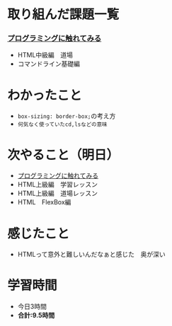 # 取り組んだ課題一覧
### [プログラミングに触れてみる](https://github.com/happiness-chain/practice/blob/main/002_step/001_progate.md#%E3%83%97%E3%83%AD%E3%82%B0%E3%83%A9%E3%83%9F%E3%83%B3%E3%82%B0%E3%81%AB%E8%A7%A6%E3%82%8C%E3%81%A6%E3%81%BF%E3%82%8B)
- HTML中級編　道場
- コマンドライン基礎編
# わかったこと
- `box-sizing: border-box;`の考え方
- `何気なく使っていたcd,lsなどの意味`
# 次やること（明日）
- [プログラミングに触れてみる](https://github.com/happiness-chain/practice/blob/main/002_step/001_progate.md#%E3%83%97%E3%83%AD%E3%82%B0%E3%83%A9%E3%83%9F%E3%83%B3%E3%82%B0%E3%81%AB%E8%A7%A6%E3%82%8C%E3%81%A6%E3%81%BF%E3%82%8B)
- HTML上級編　学習レッスン
- HTML上級編　道場レッスン
- HTML　FlexBox編
# 感じたこと
- HTMLって意外と難しいんだなぁと感じた　奥が深い

# 学習時間
- 今日3時間
- **合計:9.5時間**
